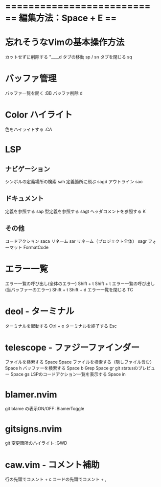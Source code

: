 =========================
== 編集方法：Space + E ==
=========================

# 忘れそうなVimの基本操作方法
カットせずに削除する     "____d
タブの移動               sp / sn
タブを閉じる             sq

# バッファ管理
バッファ一覧を開く           :BB
バッファ削除                 d

# Color ハイライト
色をハイライトする           :CA

# LSP
## ナビゲーション
シンボルの定義場所の検索     sah
定義箇所に飛ぶ               sagd
アウトライン                 sao

## ドキュメント
定義を参照する               sap
型定義を参照する             sagt
ヘッダコメントを参照する     K

## その他
コードアクション             saca
リネーム                     sar
リネーム（プロジェクト全体） sagr
フォーマット                 FormatCode

# エラー一覧
エラー一覧の呼び出し(全体のエラー)          Shift + t Shift + t
エラー一覧の呼び出し(当バッファーのエラー)  Shift + t Shift + d
エラー一覧を閉じる                          TC

# deol - ターミナル
ターミナルを起動する         Ctrl + o
ターミナルを終了する         Esc

# telescope - ファジーファインダー
ファイルを検索する                      Space Space
ファイルを検索する（隠しファイル含む）  Space h
バッファーを検索する                    Space b
Grep                                    Space gr
git statusのプレビュー                  Space gs
LSPのコードアクション一覧を表示する     Space in

# blamer.nvim
git blame の表示ON/OFF       :BlamerToggle

# gitsigns.nvim
git 変更箇所のハイライト     :GWD

# caw.vim - コメント補助
行の先頭でコメント           <Leader> + c
コードの先頭でコメント       <Leader> + ,
